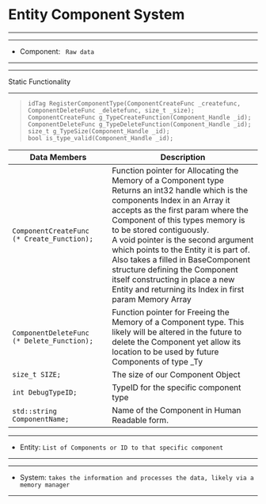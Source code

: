 
# Entity Component System
___



___
* Component: ``` Raw data```
___

___
Static Functionality
___
> ``` idTag RegisterComponentType(ComponentCreateFunc _createfunc, ComponentDeleteFunc _deletefunc, size_t _size); ```<br>
> ``` ComponentCreateFunc g_TypeCreateFunction(Component_Handle _id); ```<br>
> ``` ComponentDeleteFunc g_TypeDeleteFunction(Component_Handle _id); ```<br>
> ``` size_t g_TypeSize(Component_Handle _id); ```<br>
> ``` bool is_type_valid(Component_Handle _id); ```<br>


Data Members         | Description
-------------------- | ---------------------
``` ComponentCreateFunc   (* Create_Function);        ```| Function pointer for Allocating the Memory of a Component type<br> Returns an int32 handle which is the components Index in an Array it accepts as the first param where the Component of this types memory is to be stored contiguously.<br> A void pointer is the second argument which points to the Entity it is part of. <br> Also takes a filled in BaseComponent structure defining the Component itself constructing in place a new Entity and returning its Index in first param Memory Array
``` ComponentDeleteFunc   (* Delete_Function);       ```| Function pointer for Freeing the Memory of a Component type. This likely will be altered in the future to delete the Component yet allow its location to be used by future Components of type _Ty
``` size_t SIZE;        ```      | The size of our Component Object
``` int DebugTypeID;				      ```| TypeID for the specific component type
``` std::string ComponentName;           ```| Name of the Component in Human Readable form. 

 

 ___
* Entity: ```List of Components or ID to that specific component```
___

___
* System: ```takes the information and processes the data, likely via a memory manager```
___